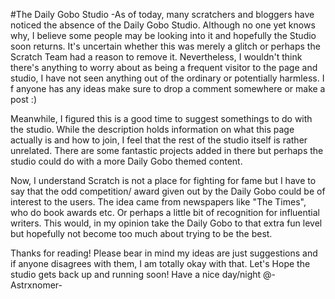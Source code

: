 #The Daily Gobo Studio
-As of today, many scratchers and bloggers have noticed the absence of the Daily Gobo Studio. Although no one yet knows why, I believe some people may be looking into it and hopefully the Studio soon returns. It's uncertain whether this was merely a glitch or perhaps the Scratch Team had a reason to remove it. Nevertheless, I wouldn't think there's anything to worry about as being a frequent visitor to the page and studio, I have not seen anything out of the ordinary or potentially harmless. I f anyone has any ideas make sure to drop a comment somewhere or make a post :)

Meanwhile, I figured this is a good time to suggest somethings to do with the studio. While the description holds information on what this page actually is and how to join, I feel that the rest of the studio itself is rather unrelated. There are some fantastic projects added in there but perhaps the studio could do with a more Daily Gobo themed content.

Now, I understand Scratch is not a place for fighting for fame but I have to say that the odd competition/ award given out by the Daily Gobo could be of interest to the users. The idea came from newspapers like "The Times", who do book awards etc. Or perhaps a little bit of recognition for influential writers. This would, in my opinion take the Daily Gobo to that extra fun level but hopefully not become too much about trying to be the best.

Thanks for reading! Please bear in mind my ideas are just suggestions and if anyone disagrees with them, I am totally okay with that. Let's Hope the studio gets back up and running soon!
Have a nice day/night 
@-Astrxnomer-

